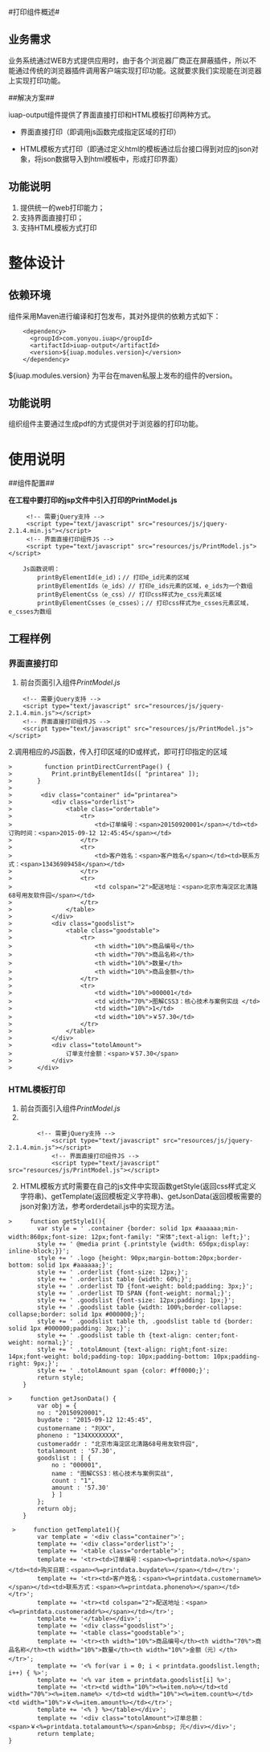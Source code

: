 
#打印组件概述#

## 业务需求 ##

业务系统通过WEB方式提供应用时，由于各个浏览器厂商正在屏蔽插件，所以不能通过传统的浏览器插件调用客户端实现打印功能。这就要求我们实现能在浏览器上实现打印功能。

##解决方案##

iuap-output组件提供了界面直接打印和HTML模板打印两种方式。

* 界面直接打印（即调用js函数完成指定区域的打印）   

* HTML模板方式打印（即通过定义html的模板通过后台接口得到对应的json对象，将json数据导入到html模板中，形成打印界面）

## 功能说明 ##

1.	提供统一的web打印能力；
2.	支持界面直接打印；
3.	支持HTML模板方式打印


# 整体设计 #

## 依赖环境 ##

组件采用Maven进行编译和打包发布，其对外提供的依赖方式如下：
```
	<dependency>
      <groupId>com.yonyou.iuap</groupId>
	  <artifactId>iuap-output</artifactId>
	  <version>${iuap.modules.version}</version>
    </dependency>
```
${iuap.modules.version} 为平台在maven私服上发布的组件的version。

## 功能说明 ##

组织组件主要通过生成pdf的方式提供对于浏览器的打印功能。 

# 使用说明 #

##组件配置##

**在工程中要打印的jsp文件中引入打印的PrintModel.js**
```
	 <!-- 需要jQuery支持 -->
	 <script type="text/javascript" src="resources/js/jquery-2.1.4.min.js"></script>
	 <!-- 界面直接打印组件JS -->
	 <script type="text/javascript" src="resources/js/PrintModel.js"></script>
    
    Js函数说明：  
	    printByElementId(e_id)；// 打印e_id元素的区域
	    printByElementIds（e_ids）// 打印e_ids元素的区域，e_ids为一个数组
	    printByElementCss（e_css）// 打印css样式为e_css元素区域
	    printByElementCsses（e_csses）；// 打印css样式为e_csses元素区域，e_csses为数组 
```	

## 工程样例 ##

### 界面直接打印 ###

1. 前台页面引入组件*PrintModel.js*  
```
	<!-- 需要jQuery支持 -->
	<script type="text/javascript" src="resources/js/jquery-2.1.4.min.js"></script>
	<!-- 界面直接打印组件JS -->
	<script type="text/javascript" src="resources/js/PrintModel.js"></script>
```

2.调用相应的JS函数，传入打印区域的ID或样式，即可打印指定的区域 

```
>    	  function printDirectCurrentPage() {
>     		Print.printByElementIds([ "printarea" ]);
>     	}   
> 
>        <div class="container" id="printarea">
> 			<div class="orderlist">
> 				<table class="ordertable">
> 					<tr>
> 						<td>订单编号：<span>20150920001</span></td><td>订购时间：<span>2015-09-12 12:45:45</span></td>
> 					</tr>
> 					<tr>
> 						<td>客户姓名：<span>客户姓名</span></td><td>联系方式：<span>13436989458</span></td>
> 					</tr>
> 					<tr>
> 						<td colspan="2">配送地址：<span>北京市海淀区北清路68号用友软件园</span></td>
> 					</tr>
> 				</table>
> 			</div>
> 			<div class="goodslist">
> 				<table class="goodstable">
> 					<tr>
> 						<th width="10%">商品编号</th>
> 						<th width="70%">商品名称</th>
> 						<th width="10%">数量</th>
> 						<th width="10%">商品金额</th>
> 					</tr>
> 					<tr>
> 						<td width="10%">000001</td>
> 						<td width="70%">图解CSS3：核心技术与案例实战 </td>
> 						<td width="10%">1</td>
> 						<td width="10%">￥57.30</td>
> 					</tr>
> 				</table>
> 			</div>
> 			<div class="totolAmount">
> 				订单支付金额：<span>￥57.30</span>
> 			</div>
> 		</div>
```

### HTML模板打印 ###

1. 前台页面引入组件*PrintModel.js*  
2. 
```
		<!-- 需要jQuery支持 -->
			<script type="text/javascript" src="resources/js/jquery-2.1.4.min.js"></script>
			<!-- 界面直接打印组件JS -->
			<script type="text/javascript" src="resources/js/PrintModel.js"></script>
```

2. HTML模板方式时需要在自己的js文件中实现函数getStyle(返回css样式定义字符串)、getTemplate(返回模板定义字符串)、getJsonData(返回模板需要的json对象)方法，参考orderdetail.js中的实现方法。 

```
>     function getStyle1(){
	    var style = ' .container {border: solid 1px #aaaaaa;min-width:860px;font-size: 12px;font-family: "宋体";text-align: left;}';
	    style += ' @media print {.printstyle {width: 650px;display: inline-block;}}';
	    style += ' .logo {height: 90px;margin-bottom:20px;border-bottom: solid 1px #aaaaaa;}';
		style += ' .orderlist {font-size: 12px;}';
		style += ' .orderlist table {width: 60%;}';
		style += ' .orderlist TD {font-weight: bold;padding: 3px;}';
		style += ' .orderlist TD SPAN {font-weight: normal;}';
		style += ' .goodslist {font-size: 12px;padding: 1px;}';
		style += ' .goodslist table {width: 100%;border-collapse: collapse;border: solid 1px #000000;}';
		style += ' .goodslist table th, .goodslist table td {border: solid 1px #000000;padding: 3px;}';
		style += ' .goodslist table th {text-align: center;font-weight: normal;}';
		style += ' .totolAmount {text-align: right;font-size: 14px;font-weight: bold;padding-top: 10px;padding-bottom: 10px;padding-right: 9px;}';
		style += ' .totolAmount span {color: #ff0000;}';
		return style;
	}

>     function getJsonData() {
	    var obj = {
		no : "20150920001",
		buydate : "2015-09-12 12:45:45",
		customername : "刘XX",
		phoneno : "134XXXXXXXX",
		customeraddr : "北京市海淀区北清路68号用友软件园",
		totalamount : '57.30',
		goodslist : [ {
			no : "000001",
			name : "图解CSS3：核心技术与案例实战",
			count : "1",
			amount : '57.30'
			} ]
		};
		return obj;
	}

 >     function getTemplate1(){
		var template = '<div class="container">';
		template += '<div class="orderlist">';
		template += '<table class="ordertable">';
		template += '<tr><td>订单编号：<span><%=printdata.no%></span></td><td>购买日期：<span><%=printdata.buydate%></span></td></tr>';
		template += '<tr><td>客户姓名：<span><%=printdata.customername%></span></td><td>联系方式：<span><%=printdata.phoneno%></span></td></tr>';
		template += '<tr><td colspan="2">配送地址：<span><%=printdata.customeraddr%></span></td></tr>';
		template += '</table></div>';
		template += '<div class="goodslist">';
		template += '<table class="goodstable">';
		template += '<tr><th width="10%">商品编号</th><th width="70%">商品名称</th><th width="10%">数量</th><th width="10%">金额（元）</th></tr>';
		template += '<% for(var i = 0; i < printdata.goodslist.length; i++) { %>';
		template += '<% var item = printdata.goodslist[i] %>';
		template += '<tr><td width="10%"><%=item.no%></td><td width="70%"><%=item.name%> </td><td width="10%"><%=item.count%></td><td width="10%">￥<%=item.amount%></td></tr>';
		template += '<% } %></table></div>';
		template += '<div class="totolAmount">订单总额：<span>￥<%=printdata.totalamount%></span>&nbsp; 元</div></div>';
		return template;
}
```







